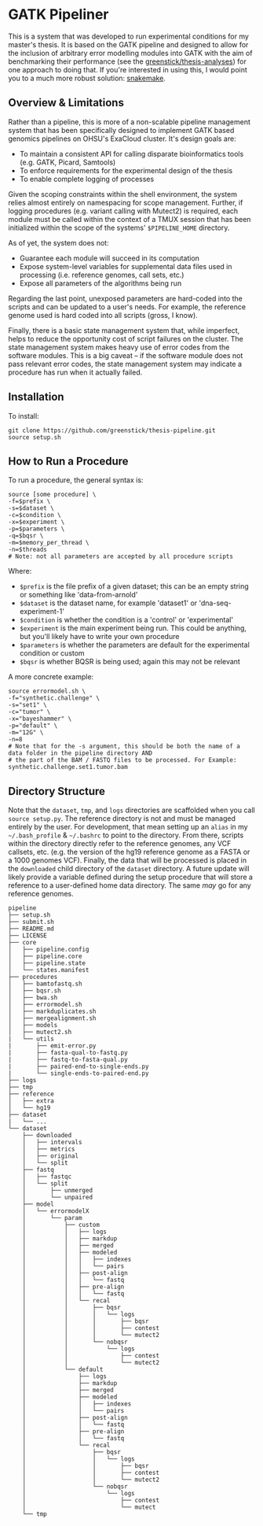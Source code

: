 # GATK Pipeliner

This is a system that was developed to run experimental conditions for my master's thesis. It is based on the GATK pipeline and designed to allow for the inclusion of arbitrary error modelling modules into GATK with the aim of benchmarking their performance (see the [greenstick/thesis-analyses](https://github.com/greenstick/thesis-analyses)) for one approach to doing that. If you're interested in using this, I would point you to a much more robust solution: [snakemake](https://snakemake.github.io/). 

## Overview & Limitations

Rather than a pipeline, this is more of a non-scalable pipeline management system that has been specifically designed to implement GATK based genomics pipelines on OHSU's ExaCloud cluster. It's design goals are:

* To maintain a consistent API for calling disparate bioinformatics tools (e.g. GATK, Picard, Samtools)
* To enforce requirements for the experimental design of the thesis
* To enable complete logging of processes

Given the scoping constraints within the shell environment, the system relies almost entirely on namespacing for scope management. Further, if logging procedures (e.g. variant calling with Mutect2) is required, each module must be called within the context of a TMUX session that has been initialized within the scope of the systems' `$PIPELINE_HOME` directory. 

As of yet, the system does not:

* Guarantee each module will succeed in its computation
* Expose system-level variables for supplemental data files used in processing (i.e. reference genomes, call sets, etc.)
* Expose all parameters of the algorithms being run

Regarding the last point, unexposed parameters are hard-coded into the scripts and can be updated to a user's needs. For example, the reference genome used is hard coded into all scripts (gross, I know). 

Finally, there is a basic state management system that, while imperfect, helps to reduce the opportunity cost of script failures on the cluster. The state management system makes heavy use of error codes from the software modules. This is a big caveat – if the software module does not pass relevant error codes, the state management system may indicate a procedure has run when it actually failed. 

## Installation

To install:

    git clone https://github.com/greenstick/thesis-pipeline.git
    source setup.sh

## How to Run a Procedure

To run a procedure, the general syntax is:

    source [some procedure] \
    -f=$prefix \
    -s=$dataset \
    -c=$condition \
    -x=$experiment \
    -p=$parameters \
    -q=$bqsr \
    -m=$memory_per_thread \
    -n=$threads
    # Note: not all parameters are accepted by all procedure scripts
    
Where:

* `$prefix` is the file prefix of a given dataset; this can be an empty string or something like 'data-from-arnold'
* `$dataset` is the dataset name, for example 'dataset1' or 'dna-seq-experiment-1'
* `$condition` is whether the condition is a 'control' or 'experimental'
* `$experiment` is the main experiment being run. This could be anything, but you'll likely have to write your own procedure
* `$parameters` is whether the parameters are default for the experimental condition or custom
* `$bqsr` is whether BQSR is being used; again this may not be relevant

A more concrete example:

    source errormodel.sh \
    -f="synthetic.challenge" \
    -s="set1" \
    -c="tumor" \
    -x="bayeshammer" \
    -p="default" \
    -m="12G" \
    -n=8
    # Note that for the -s argument, this should be both the name of a data folder in the pipeline directory AND
    # the part of the BAM / FASTQ files to be processed. For Example: synthetic.challenge.set1.tumor.bam
    
## Directory Structure

Note that the `dataset`, `tmp`, and `logs` directories are scaffolded when you call `source setup.py`. The reference directory is not and must be managed entirely by the user. For development, that mean setting up an `alias` in my `~/.bash_profile` & `~/.bashrc` to point to the directory. From there, scripts within the directory directly refer to the reference genomes, any VCF callsets, etc. (e.g. the version of the hg19 reference genome as a FASTA or a 1000 genomes VCF). Finally, the data that will be processed is placed in the `downloaded` child directory of the `dataset` directory. A future update will likely provide a variable defined during the setup procedure that will store a reference to a user-defined home data directory. The same *may* go for any reference genomes.

```
pipeline
├── setup.sh
├── submit.sh
├── README.md
├── LICENSE
├── core
│   ├── pipeline.config
│   ├── pipeline.core
│   ├── pipeline.state
│   └── states.manifest
├── procedures
│   ├── bamtofastq.sh
│   ├── bqsr.sh
│   ├── bwa.sh
│   ├── errormodel.sh
│   ├── markduplicates.sh
│   ├── mergealignment.sh
│   ├── models
│   ├── mutect2.sh
|   └── utils
|       ├── emit-error.py
|       ├── fasta-qual-to-fastq.py
|       ├── fastq-to-fasta-qual.py
|       ├── paired-end-to-single-ends.py
|       └── single-ends-to-paired-end.py
├── logs
├── tmp
├── reference
│   ├── extra
│   └── hg19
├── dataset
|   └── ...
└── dataset
    ├── downloaded
    │   ├── intervals
    │   ├── metrics
    │   ├── original
    │   └── split
    ├── fastq
    │   ├── fastqc
    │   └── split
    │       ├── unmerged
    │       └── unpaired
    ├── model
    │   └── errormodelX                                                                                                                                                                               
    │       └── param
    │           ├── custom
    │           │   ├── logs
    │           │   ├── markdup
    │           │   ├── merged
    │           │   ├── modeled
    │           │   │   ├── indexes
    │           │   │   └── pairs
    │           │   ├── post-align
    │           │   │   └── fastq
    │           │   ├── pre-align
    │           │   │   └── fastq
    │           │   └── recal
    │           │       ├── bqsr
    │           │       │   └── logs
    │           │       │       ├── bqsr
    │           │       │       ├── contest
    │           │       │       └── mutect2
    │           │       └── nobqsr
    │           │           └── logs
    │           │               ├── contest
    │           │               └── mutect2
    │           └── default
    │               ├── logs
    │               ├── markdup
    │               ├── merged
    │               ├── modeled
    │               │   ├── indexes
    │               │   └── pairs
    │               ├── post-align
    │               │   └── fastq
    │               ├── pre-align
    │               │   └── fastq
    │               └── recal
    │                   ├── bqsr
    │                   │   └── logs
    │                   │       ├── bqsr
    │                   │       ├── contest
    │                   │       └── mutect2
    │                   └── nobqsr
    │                       └── logs
    │                           ├── contest
    │                           └── mutect
    └── tmp 
```

   
